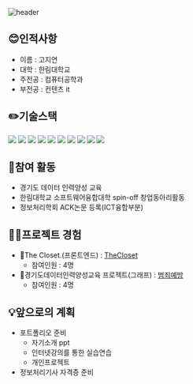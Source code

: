 ![header](https://capsule-render.vercel.app/api?type=Waving&color=FFA07A&height=250&section=header&text=JIYEON%20KO&fontSize=90)

## 😊인적사항
   - 이름 : 고지연
   - 대학 : 한림대학교
   - 주전공 : 컴퓨터공학과
   - 부전공 : 컨텐츠 it

## ✏️기술스택
<img src="https://img.shields.io/badge/javascript-F7DF1E?style=for-the-badge&logo=javascript&logoColor=black"> <img src="https://img.shields.io/badge/html-E34F26?style=for-the-badge&logo=html5&logoColor=white"> <img src="https://img.shields.io/badge/css-1572B6?style=for-the-badge&logo=css3&logoColor=white"> <img src="https://img.shields.io/badge/jquery-0769AD?style=for-the-badge&logo=jquery&logoColor=white"> <img src="https://img.shields.io/badge/tensorflow.js-F7DF1E?style=for-the-badge&logo=tensorflow&logoColor=orange"> <img src="https://img.shields.io/badge/java-276DC3?style=for-the-badge&logo=java&logoColor=white"> <img src="https://img.shields.io/badge/R-276DC3?style=for-the-badge&logo=Rstudio&logoColor=white"> <img src="https://img.shields.io/badge/C-A8B9CC?style=for-the-badge&logo=C&logoColor=black"> <img src="https://img.shields.io/badge/python-3776AB?style=for-the-badge&logo=python&logoColor=white"> <img src="https://img.shields.io/badge/unity-FFFFFF?style=for-the-badge&logo=unity&logoColor=black">

  
## 🔎참여 활동
   - 경기도 데이터 인력양성 교육
   - 한림대학교 소프트웨어융합대학 spin-off 창업동아리활동
   - 정보처리학회 ACK논문 등록(ICT융합부분)

## 👩‍💻프로젝트 경험
   - 🔗The Closet.(프론트엔드) : [TheCloset][Link]
      - 참여인원 : 4명
   - 🔗경기도데이터인력양성교육 프로젝트(그래프) : [범죄예방][data]
      - 참여인원 : 4명

[data]: https://github.com/kamjoo1999/crime_project_graph/tree/main
[Link]: https://github.com/LeeGaHyeon/CapstoneDesign_TheCloset

## 💡앞으로의 계획
  - 포트폴리오 준비
     - 자기소개 ppt
     - 인터넷강의를 통한 실습연습
     - 개인프로젝트 
   - 정보처리기사 자격증 준비
